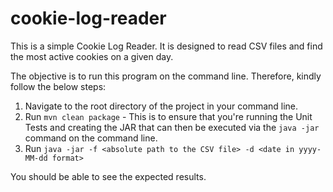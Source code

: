 # cookie-log-reader
This is a simple Cookie Log Reader.
It is designed to read CSV files and find the most active cookies on a given day.

The objective is to run this program on the command line.
Therefore, kindly follow the below steps:

1. Navigate to the root directory of the project in your command line.
2. Run `mvn clean package` - This is to ensure that you're running the Unit Tests and creating the JAR that can then be executed via the `java -jar` command on the command line.
3. Run `java -jar -f <absolute path to the CSV file> -d <date in yyyy-MM-dd format>`

You should be able to see the expected results.
